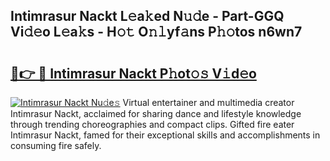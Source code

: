 ## Intimrasur Nackt L𝚎a𝚔ed N𝚞𝚍e - Part-GGQ Vi𝚍𝚎o L𝚎a𝚔s - H𝚘𝚝 O𝚗𝚕yf𝚊ns P𝚑𝚘tos n6wn7

# <h2><a href="http://kf48ln.oniu.top/?m=Intimrasur+Nackt">🔗👉 🔴 Intimrasur Nackt P𝚑ot𝚘𝚜 V𝚒d𝚎o</a></h2>

[![Intimrasur Nackt Nu𝚍e𝚜](https://i.imgur.com/0qMVB7G.gif)](http://kf48ln.oniu.top/?m=Intimrasur+Nackt)
Virtual entertainer and multimedia creator Intimrasur Nackt, acclaimed for sharing dance and lifestyle knowledge through trending choreographies and compact clips. Gifted fire eater Intimrasur Nackt, famed for their exceptional skills and accomplishments in consuming fire safely.  
